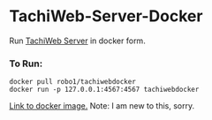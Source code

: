 # TachiWeb-Server-Docker
Run [TachiWeb Server](https://github.com/TachiWeb/TachiWeb-Server) in docker form.

### To Run:
```
docker pull robo1/tachiwebdocker
docker run -p 127.0.0.1:4567:4567 tachiwebdocker
```

[Link to docker image.](https://cloud.docker.com/repository/docker/robo1/tachiwebdocker)
Note: I am new to this, sorry.
